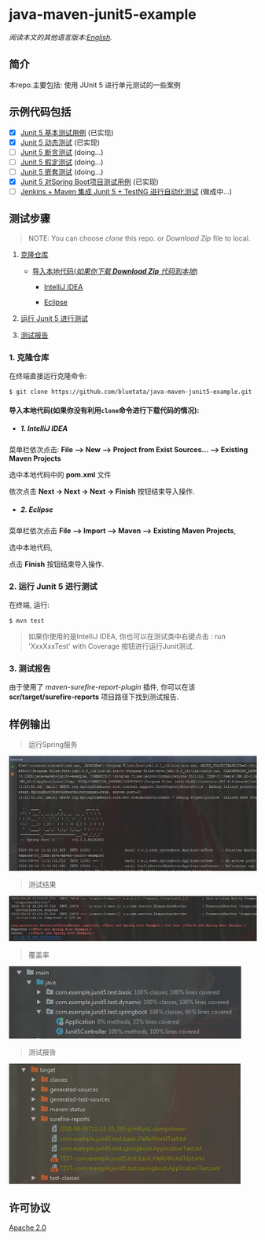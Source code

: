 # java-maven-junit5-example

*阅读本文的其他语言版本:[English](README.md).*


## 简介
本repo.主要包括: 使用 JUnit 5 进行单元测试的一些案例

## 示例代码包括

- [X] [Junit 5 基本测试用例](/src/test/java/com/example/junit5/test/basic) (已实现)
- [X] [Junit 5 动态测试](/src/test/java/com/example/junit5/test/dynamic) (已实现)
- [ ] [Junit 5 断言测试]() (doing...)
- [ ] [Junit 5 假定测试]() (doing...)
- [ ] [Junit 5 嵌套测试]() (doing...)
- [X] [Junit 5 对Spring Boot项目测试用例](/src/test/java/com/example/junit5/test/springboot) (已实现)
- [ ] [Jenkins + Maven 集成 Junit 5 + TestNG 进行自动化测试]() (做成中...)

## 测试步骤
> NOTE: You can choose *clone* this repo. or *Download Zip* file to local.

1. [克隆仓库](#1-clone-the-repo)

   * [导入本地代码(*如果你下载 **Download Zip** 代码到本地*)](#import-source-code-locally)

      * [IntelliJ IDEA](#1-intellij-idea)

      * [Eclipse](#2-eclipse)

2. [运行 Junit 5 进行测试](#2-junit5-test)

3. [测试报告](#3-test-result-report)

### 1. 克隆仓库

在终端直接运行克隆命令:

```
$ git clone https://github.com/bluetata/java-maven-junit5-example.git
```


#### 导入本地代码(如果你没有利用`clone`命令进行下载代码的情况):

* ##### 1. IntelliJ IDEA

菜单栏依次点击: **File –> New –> Project from Exist Sources... –> Existing Maven Projects**

选中本地代码中的 **pom.xml** 文件

依次点击 **Next -> Next -> Next -> Finish** 按钮结束导入操作.

* ##### 2. Eclipse

菜单栏依次点击 **File –> Import –> Maven –> Existing Maven Projects**,

选中本地代码,

点击 **Finish** 按钮结束导入操作.

### 2. 运行 Junit 5 进行测试
在终端, 运行:

```
$ mvn test
```

> 如果你使用的是IntelliJ IDEA, 你也可以在测试类中右键点击 : run 'XxxXxxTest' with Coverage 按钮进行运行Junit测试.

### 3. 测试报告

由于使用了 *maven-surefire-report-plugin* 插件, 你可以在该 **scr/target/surefire-reports** 项目路径下找到测试报告.

## 样例输出

> 运行Spring服务

![](doc/source/images/spring-run.jpg)

> 测试结果

![](doc/source/images/spring-boot-test-result.jpg)

> 覆盖率

![](doc/source/images/coverage.jpg)

> 测试报告

![](doc/source/images/test-result-report.jpg)


## 许可协议
[Apache 2.0](LICENSE)















